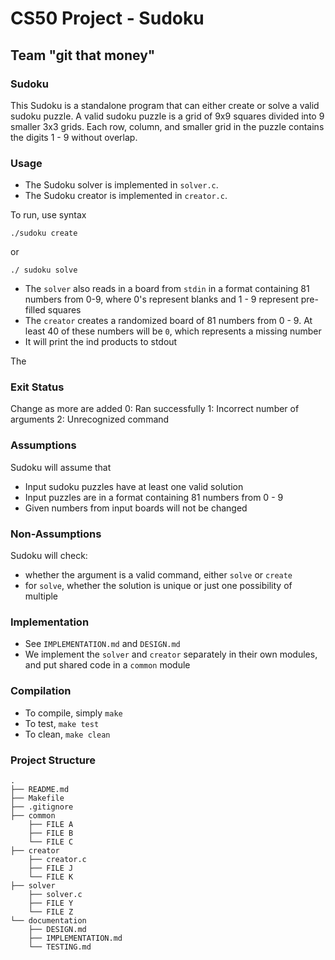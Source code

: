 # CS50 Project - Sudoku
## Team "git that money"

### Sudoku
This Sudoku is a standalone program that can either create or solve a valid sudoku puzzle. A valid sudoku puzzle is a grid of 9x9 squares divided into 9 smaller 3x3 grids. Each row, column, and smaller grid in the puzzle contains the digits 1 - 9 without overlap.

### Usage
* The Sudoku solver is implemented in `solver.c`.
* The Sudoku creator is implemented in `creator.c`.

To run, use syntax
```
./sudoku create
```
or
```
./ sudoku solve
```

* The `solver` also reads in a board from `stdin` in a format containing 81 numbers from 0-9, where 0's represent blanks and 1 - 9 represent pre-filled squares
* The `creator` creates a randomized board of 81 numbers from 0 - 9. At least 40 of these numbers will be `0`, which represents a missing number 
* It will print the ind products to stdout


The 

### Exit Status
Change as more are added
	0: Ran successfully
	1: Incorrect number of arguments
	2: Unrecognized command

### Assumptions
Sudoku will assume that
* Input sudoku puzzles have at least one valid solution
* Input puzzles are in a format containing 81 numbers from 0 - 9
* Given numbers from input boards will not be changed 


### Non-Assumptions
Sudoku will check:
* whether the argument is a valid command, either `solve` or `create`
* for `solve`, whether the solution is unique or just one possibility of multiple

### Implementation
* See `IMPLEMENTATION.md` and `DESIGN.md`
* We implement the `solver` and `creator` separately in their own modules, and put shared code in a `common` module

### Compilation
* To compile, simply `make`
* To test, `make test`
* To clean, `make clean`

### Project Structure
```
.
├── README.md
├── Makefile
├── .gitignore
├── common
    ├── FILE A
    ├── FILE B
    └── FILE C
├── creator
    ├── creator.c
    ├── FILE J
    └── FILE K
├── solver
    ├── solver.c
    ├── FILE Y
    └── FILE Z
└── documentation
    ├── DESIGN.md
    ├── IMPLEMENTATION.md
    └── TESTING.md
```
